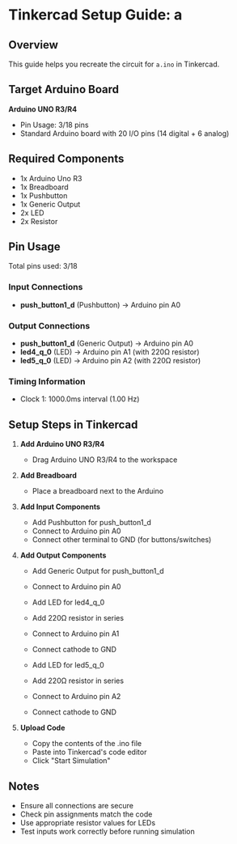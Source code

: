 # Tinkercad Setup Guide: a

## Overview
This guide helps you recreate the circuit for `a.ino` in Tinkercad.

## Target Arduino Board
**Arduino UNO R3/R4**
- Pin Usage: 3/18 pins
- Standard Arduino board with 20 I/O pins (14 digital + 6 analog)

## Required Components
- 1x Arduino Uno R3
- 1x Breadboard
- 1x Pushbutton
- 1x Generic Output
- 2x LED
- 2x Resistor

## Pin Usage
Total pins used: 3/18

### Input Connections
- **push_button1_d** (Pushbutton) → Arduino pin A0

### Output Connections
- **push_button1_d** (Generic Output) → Arduino pin A0
- **led4_q_0** (LED) → Arduino pin A1 (with 220Ω resistor)
- **led5_q_0** (LED) → Arduino pin A2 (with 220Ω resistor)

### Timing Information
- Clock 1: 1000.0ms interval (1.00 Hz)

## Setup Steps in Tinkercad

1. **Add Arduino UNO R3/R4**
   - Drag Arduino UNO R3/R4 to the workspace

2. **Add Breadboard**
   - Place a breadboard next to the Arduino

3. **Add Input Components**
   - Add Pushbutton for push_button1_d
   - Connect to Arduino pin A0
   - Connect other terminal to GND (for buttons/switches)

4. **Add Output Components**
   - Add Generic Output for push_button1_d
   - Connect to Arduino pin A0

   - Add LED for led4_q_0
   - Add 220Ω resistor in series
   - Connect to Arduino pin A1
   - Connect cathode to GND

   - Add LED for led5_q_0
   - Add 220Ω resistor in series
   - Connect to Arduino pin A2
   - Connect cathode to GND

5. **Upload Code**
   - Copy the contents of the .ino file
   - Paste into Tinkercad's code editor
   - Click "Start Simulation"

## Notes
- Ensure all connections are secure
- Check pin assignments match the code
- Use appropriate resistor values for LEDs
- Test inputs work correctly before running simulation
